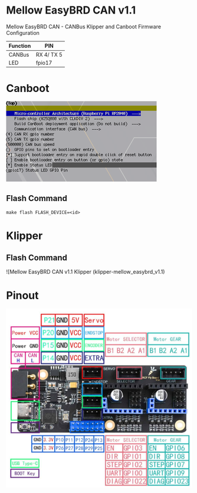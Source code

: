 # Mellow EasyBRD CAN v1.1
Mellow EasyBRD CAN - CANBus Klipper and Canboot Firmware Configuration

| Function | PIN |
| --- | --- |
| CANBus | RX 4/ TX 5 |
| LED | fpio17 |

# Canboot

![Mellow EasyBRD Canboot firmware configuration showing led and canbus pins](images/canboot-mellow_easybrd_v1.1.png)

## Flash Command

````
make flash FLASH_DEVICE=<id>
````

# Klipper

## Flash Command

![Mellow EasyBRD CAN v1.1 Klipper (klipper-mellow_easybrd_v1.1)

# Pinout

![Mellow EasyBRD CAN v1.1 Pinout](images/pinout-mellow_easybrd_v1.1.jpeg)
